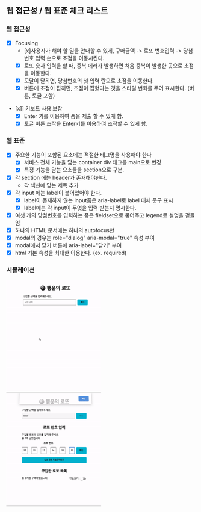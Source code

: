 ## 웹 접근성 / 웹 표준 체크 리스트

### 웹 접근성

- [x] Focusing
  - [x]사용자가 해야 할 일을 안내할 수 있게, 구매금액 -> 로또 번호입력 -> 당첨번호 입력 순으로 초점을 이동시킨다.
  - [x] 로또 숫자 입력을 할 때, 중복 에러가 발생하면 처음 중복이 발생한 곳으로 초점을 이동한다.
  - [x] 모달이 닫히면, 당첨번호의 첫 입력 란으로 초점을 이동한다.
  - [x] 버튼에 초점이 잡히면, 초점이 잡혔다는 것을 스타일 변화를 주어 표시한다. (버튼, 토글 포함)
- [x]] 키보드 사용 보장
  - [x] Enter 키를 이용하여 폼을 제출 할 수 있게 함.
  - [x] 토글 버튼 조작을 Enter키를 이용하여 조작할 수 있게 함.

### 웹 표준

- [x] 주요한 기능이 포함된 요소에는 적절한 태그명을 사용해야 한다
  - [x] 서비스 전체 기능을 담는 container div 태그를 main으로 변경
  - [x] 특정 기능을 담는 요소들을 section으로 구분.
- [x] 각 section 에는 header가 존재해야한다.
  - 각 섹션에 맞는 제목 추가
- [x] 각 input 에는 label이 붙어있어야 한다.
  - [x] label이 존재하지 않는 input폼은 aria-label로 label 대체 문구 표시
  - [x] label에는 각 input이 무엇을 입력 받는지 명시한다.
- [x] 여섯 개의 당첨번호를 입력하는 폼은 fieldset으로 묶어주고 legend로 설명을 곁들임
- [x] 하나의 HTML 문서에는 하나의 autofocus만
- [x] modal의 경우는 role="dialog" aria-modal="true" 속성 부여
- [x] modal에서 닫기 버튼에 aria-label="닫기" 부여
- [x] html 기본 속성을 최대한 이용한다. (ex. required)

### 시뮬레이션
<img src="../src/images/lotto_1.gif" width="50%">
<img src="../src/images/lotto_2.gif" width="50%">
